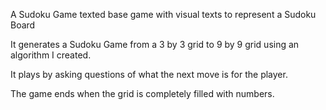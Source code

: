 A Sudoku Game texted base game with visual texts to represent a Sudoku Board

It generates a Sudoku Game from a 3 by 3 grid to 9 by 9 grid using an algorithm I created.

It plays by asking questions of what the next move is for the player.

The game ends when the grid is completely filled with numbers.
